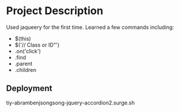 # Project Description

Used jaqueery for the first time. Learned a few commands including:

- $(this)
- $('// Class or ID"')
- .on('click')
- .find
- .parent
- .children


## Deployment

tiy-abrambenjsongsong-jquery-accordion2.surge.sh
